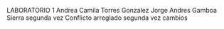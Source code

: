 LABORATORIO 1
Andrea Camila Torres Gonzalez 
Jorge Andres Gamboa Sierra segunda vez
Conflicto arreglado segunda vez
cambios

